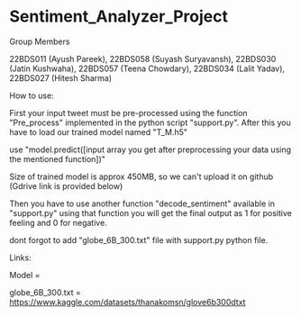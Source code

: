 # Sentiment_Analyzer_Project
Group Members

22BDS011 (Ayush Pareek), 22BDS058 (Suyash Suryavansh), 22BDS030 (Jatin Kushwaha), 22BDS057 (Teena Chowdary), 22BDS034 (Lalit Yadav), 22BDS027 (Hitesh Sharma)

How to use:

First your input tweet must be pre-processed using the function "Pre_process" implemented in the python script "support.py". After this you have to load our trained model named "T_M.h5"
 
use "model.predict([input array you get after preprocessing your data using the mentioned function])"

Size of trained model is approx 450MB, so we can't upload it on github (Gdrive link is provided below)

Then you have to use another function "decode_sentiment" available in "support.py" using that function you will get the final output as 1 for positive feeling and 0 for negative.

dont forgot to add "globe_6B_300.txt" file with support.py python file.

Links:

Model =

globe_6B_300.txt = https://www.kaggle.com/datasets/thanakomsn/glove6b300dtxt 


 
